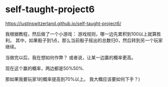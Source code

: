 # self-taught-project6
https://justinswitzerland.github.io/self-taught-project6/

我根据教程，然后做了一个小游戏：
游戏规则，哪一边先累积到100以上就算胜利。
 其中，如果骰子到1点，那么当前骰子摇出的总数归0，然后转到另一个玩家继续。

当做完以后，我在想如何作弊？
或者说，让某一边赢的概率更高。

现在这个赢的概率，两边都是50%50%.

那如果我要玩家1的概率提高到70%以上。
我大概应该要如何下手？)
